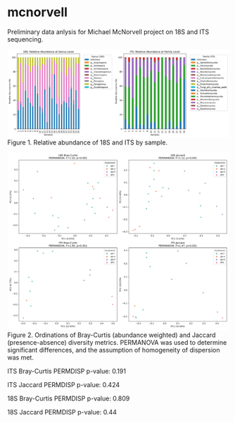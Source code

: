# mcnorvell
Preliminary data anlysis for Michael McNorvell project on 18S and ITS sequencing.

![Relative abundance](Figures/relative_abundance_by_plots.jpg)
Figure 1. Relative abundance of 18S and ITS by sample.

![Ordinations](Figures/ordination_plots_by_treatment.jpg)
Figure 2. Ordinations of Bray-Curtis (abundance weighted) and Jaccard (presence-absence) diversity metrics. PERMANOVA was used to determine significant differences, and the assumption of homogeneity of dispersion was met.

ITS Bray-Curtis PERMDISP p-value: 0.191

ITS Jaccard PERMDISP p-value: 0.424

18S Bray-Curtis PERMDISP p-value: 0.809

18S Jaccard PERMDISP p-value: 0.44